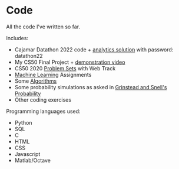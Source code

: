 # Code
All the code I've written so far.

Includes:
- Cajamar Datathon 2022 code + [analytics solution](https://mruddym.wixsite.com/team-origin-data) with password: datathon22
- My CS50 Final Project + [demonstration video](https://www.youtube.com/watch?v=3pOB0Sdsuko)
- CS50 2020 [Problem Sets](https://cs50.harvard.edu/x/2020/) with Web Track
- [Machine Learning](https://www.coursera.org/learn/machine-learning) Assignments
- Some [Algorithms](https://www.coursera.org/specializations/algorithms)
- Some probability simulations as asked in [Grinstead and Snell's Probability](https://math.dartmouth.edu/~prob/prob/prob.pdf)
- Other coding exercises

Programming languages used:
- Python
- SQL
- C
- HTML
- CSS
- Javascript
- Matlab/Octave
